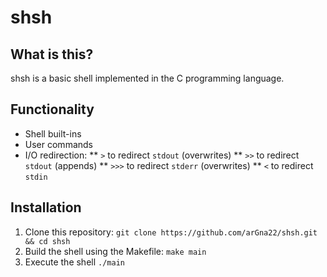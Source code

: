 # shsh

## What is this?
shsh is a basic shell implemented in the C programming language. 

## Functionality
* Shell built-ins
* User commands
* I/O redirection: 
** `>` to redirect `stdout` (overwrites)
** `>>` to redirect `stdout` (appends)
** `>>>` to redirect `stderr` (overwrites)
** `<` to redirect `stdin`

## Installation
1. Clone this repository: `git clone https://github.com/arGna22/shsh.git && cd shsh`
2. Build the shell using the Makefile: `make main`
3. Execute the shell `./main`
